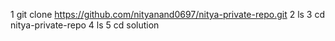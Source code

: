 1  git clone https://github.com/nityanand0697/nitya-private-repo.git
 2  ls
 3  cd nitya-private-repo
 4  ls
 5 cd solution


